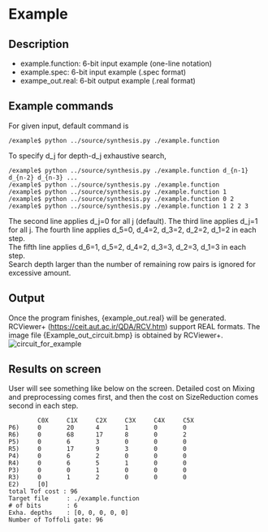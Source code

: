 # Example
## Description

- example.function: 6-bit input example (one-line notation)
- example.spec: 6-bit input example (.spec format)
- exampe_out.real: 6-bit output example (.real format)


## Example commands
For given input, default command is
```
/example$ python ../source/synthesis.py ./example.function
```
To specify d_j for depth-d_j exhaustive search,
```
/example$ python ../source/synthesis.py ./example.function d_{n-1} d_{n-2} d_{n-3} ...
/example$ python ../source/synthesis.py ./example.function
/example$ python ../source/synthesis.py ./example.function 1
/example$ python ../source/synthesis.py ./example.function 0 2
/example$ python ../source/synthesis.py ./example.function 1 2 2 3
```
The second line applies d_j=0 for all j (default).
The third line applies d_j=1 for all j.
The fourth line applies d_5=0, d_4=2, d_3=2, d_2=2, d_1=2 in each step.  
The fifth line applies d_6=1, d_5=2, d_4=2, d_3=3, d_2=3, d_1=3 in each step.  
Search depth larger than the number of remaining row pairs is ignored for excessive amount.  

## Output
Once the program finishes, {example_out.real} will be generated.
RCViewer+ (https://ceit.aut.ac.ir/QDA/RCV.htm) support REAL formats.
The image file {Example_out_circuit.bmp} is obtained by RCViewer+.
![circuit_for_example](./Example_out_circuit.bmp)

## Results on screen
User will see something like below on the screen.
Detailed cost on Mixing and preprocessing comes first, and then the cost on SizeReduction comes second in each step. 
```
        C0X     C1X     C2X     C3X     C4X     C5X
P6)     0       20      4       1       0       0
R6)     0       68      17      8       0       2
P5)     0       6       3       0       0       0
R5)     0       17      9       3       0       0
P4)     0       6       2       0       0       0
R4)     0       6       5       1       0       0
P3)     0       0       1       0       0       0
R3)     0       1       2       0       0       0
E2)     [0]
total Tof cost : 96
Target file     : ./example.function
# of bits       : 6
Exha. depths    : [0, 0, 0, 0, 0]
Number of Toffoli gate: 96
```
